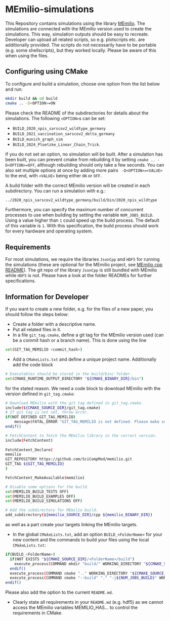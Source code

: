 # MEmilio-simulations
This Repository contains simulations using the library [MEmilio](https://github.com/SciCompMod/memilio).
The simulations are connected with the MEmilio version used to create the simulations. 
This way, simulation outputs should be easy to recreate. 
Developer can upload all related scripts, so e.g. plotscripts etc. are additionally provided. 
The scripts do not necessarily have to be portable (e.g. some shellscripts), but they worked locally. Please be aware of this when using the files.

## Configuring using CMake

To configure and build a simulation, choose one option from the list below and run:
```bash
mkdir build && cd build
cmake .. -D<OPTION>=ON
```
Please check the README of the subdirectories for details about the simulations.
The following `<OPTION>`s can be set:
- `BUILD_2020_npis_sarscov2_wildtype_germany`
- `BUILD_2021_vaccination_sarscov2_delta_germany`
- `BUILD_munich_graph_sim`
- `BUILD_2024_Ploetzke_Linear_Chain_Trick`.

If you do not set an option, no simulation will be built. After a simulation has been built, you can prevent cmake from rebuilding it by setting `cmake .. -D<OPTION>=OFF`, although rebuilding should only take a few seconds. You can also set multiple options at once by adding more pairs ` -D<OPTION>=<VALUE>` to the end, with `<VALUE>` being either `ON` or `OFF`.


A build folder with the correct MEmilio version will be created in each subdirectory. 
You can run a simulation with e.g.:
```bash
../2020_npis_sarscov2_wildtype_germany/build/bin/2020_npis_wildtype
```
Furthermore, you can specify the maximum number of concurrent processes to use when building by setting the variable `NUM_JOBS_BUILD`. Using a value higher than `1` could speed up the build process. The default of this variable is `1`. With this specification, the build process should work for every hardware and operating system. 

## Requirements
For most simulations, we require the libraries `JsonCpp` and `HDF5` for running the simulations (these are optional for the MEmilio project, see [MEmilio cpp README](https://github.com/SciCompMod/memilio/blob/main/cpp/README.md)). The git repo of the library `JsonCpp` is still bundled with MEmilio while `HDF5` is not. Please have a look at the folder READMEs for further specifications.

## Information for Developer
If you want to create a new folder, e.g. for the files of a new paper, you should follow the steps below:

- Create a folder with a descriptive name.
- Put all related files in it. 
- In a file `git_tag.cmake`, define a git tag for the MEmilio version used (can be a commit hash or a branch name).
This is done using the line
```bash
set(GIT_TAG_MEMILIO <commit_hash>)
```
- Add a `CMakeLists.txt` and define a unique project name. Additionally add the code block 

```bash
# Executables should be stored in the build/bin/ folder.
set(CMAKE_RUNTIME_OUTPUT_DIRECTORY "${CMAKE_BINARY_DIR}/bin")
```

for the stated reason. 
We need a code block to download MEmilio with the version defined in `git_tag.cmake`:

```bash
# Download MEmilio with the git tag defined in git_tag.cmake.
include(${CMAKE_SOURCE_DIR}/git_tag.cmake)
# If git tag is not set, throw error.
if(NOT DEFINED GIT_TAG_MEMILIO)
    message(FATAL_ERROR "GIT_TAG_MEMILIO is not defined. Please make sure the git_tag.cmake file is correct.")
endif()

# FetchContent to fetch the MEmilio library in the correct version.
include(FetchContent)
    
FetchContent_Declare(
memilio
GIT_REPOSITORY https://github.com/SciCompMod/memilio.git
GIT_TAG ${GIT_TAG_MEMILIO}
)

FetchContent_MakeAvailable(memilio)

# Disable some options for the build.
set(MEMILIO_BUILD_TESTS OFF)
set(MEMILIO_BUILD_EXAMPLES OFF)
set(MEMILIO_BUILD_SIMULATIONS OFF)

# Add the subdirectory for MEmilio build.
add_subdirectory(${memilio_SOURCE_DIR}/cpp ${memilio_BINARY_DIR})
```

 as well as a part create your targets linking the MEmilio targets.

- In the global `CMakeLists.txt`, add an option `BUILD_<FolderName>` for your new content and the commands to build your files using the local `CMakeLists.txt`:
```bash
if(BUILD_<FolderName>)
  if(NOT EXISTS "${CMAKE_SOURCE_DIR}/<FolderName>/build")
    execute_process(COMMAND mkdir "build/" WORKING_DIRECTORY "${CMAKE_SOURCE_DIR}/<FolderName>")
  endif()
  execute_process(COMMAND cmake ".." WORKING_DIRECTORY "${CMAKE_SOURCE_DIR}/<FolderName>/build")
  execute_process(COMMAND cmake "--build" "." "-j${NUM_JOBS_BUILD}" WORKING_DIRECTORY "${CMAKE_SOURCE_DIR}/<FolderName>/build")
endif()
```
Please also add the option to the current `README.md`. 
- Clearly state all requirements in your `README.md` (e.g. hdf5) as we cannot access the MEmilio variables MEMILIO_HAS... to control the requirements in CMake.
